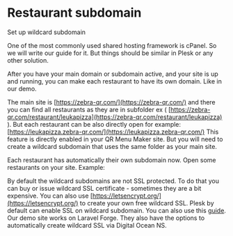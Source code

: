 # Restaurant subdomain

Set up wildcard subdomain

One of the most commonly used shared hosting framework is cPanel. So we will write our guide for it. But things should be similar in Plesk or any other solution.

After you have your main domain or subdomain active, and your site is up and running, you can make each restaurant to have its own domain. Like in our demo.

The main site is [https://zebra-qr.com/](https://zebra-qr.com/) and there you can find all restaurants as they are in subfolder ex \( [https://zebra-qr.com/restaurant/leukapizza](https://zebra-qr.com/restaurant/leukapizza) \). But each restaurant can be also directly open for example: [https://leukapizza.zebra-qr.com/](https://leukapizza.zebra-qr.com/) This feature is directly enabled in your QR Menu Maker site. But you will need to create a wildcard subdomain that uses the same folder as your main site.

Each restaurant has automatically their own subdomain now. Open some restaurants on your site. Example:

By default the wildcard subdomains are not SSL protected. To do that you can buy or issue wildcard SSL certificate - sometimes they are a bit expensive. You can also use [https://letsencrypt.org/](https://letsencrypt.org/) to create your own free wildcard SSL. Plesk by default can enable SSL on wildcard subdomain. You can also use this [guide](https://medium.com/@saurabh6790/generate-wildcard-ssl-certificate-using-lets-encrypt-certbot-273e432794d7). Our demo site works on Laravel Forge. They also have the options to automatically create wildcard SSL via Digital Ocean NS.

